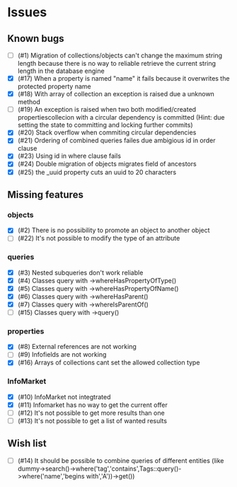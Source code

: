 # Issues

## Known bugs
- [ ] (#1) Migration of collections/objects can't change the maximum string length because there is no way to reliable retrieve the current string length in the database engine
- [X] (#17) When a property is named "name" it fails because it overwrites the protected property name
- [X] (#18) With array of collection an exception is raised due a unknown method
- [ ] (#19) An exception is raised when two both modified/created propertiescollecion with a circular dependency is committed (Hint: due setting the state to committing and locking further commits)
- [X] (#20) Stack overflow when commiting circular dependencies
- [X] (#21) Ordering of combined queries failes due ambigious id in order clause
- [X] (#23) Using id in where clause fails 
- [X] (#24) Double migration of objects migrates field of ancestors
- [X] (#25) the _uuid property cuts an uuid to 20 characters

## Missing features
### objects
- [X] (#2) There is no possibility to promote an object to another object
- [ ] (#22) It's not possible to modify the type of an attribute

### queries
- [X] (#3) Nested subqueries don't work reliable
- [X] (#4) Classes query with ->whereHasPropertyOfType()
- [X] (#5) Classes query with ->whereHasPropertyOfName()
- [X] (#6) Classes query with ->whereHasParent()
- [X] (#7) Classes query with ->whereIsParentOf()
- [ ] (#15) Classes query with ->query()

### properties
- [X] (#8) External references are not working
- [ ] (#9) Infofields are not working
- [X] (#16) Arrays of collections cant set the allowed collection type

### InfoMarket
- [X] (#10) InfoMarket not integtrated
- [X] (#11) Infomarket has no way to get the current offer
- [ ] (#12) It's not possible to get more results than one
- [ ] (#13) It's not possible to get a list of wanted results
      
## Wish list
- [ ] (#14) It should be possible to combine queries of different entities (like dummy->search()->where('tag','contains',Tags::query()->where('name','begins with','A'))->get())
